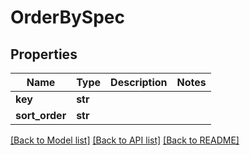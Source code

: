 # OrderBySpec

## Properties
Name | Type | Description | Notes
------------ | ------------- | ------------- | -------------
**key** | **str** |  | 
**sort_order** | **str** |  | 

[[Back to Model list]](../README.md#documentation-for-models) [[Back to API list]](../README.md#documentation-for-api-endpoints) [[Back to README]](../README.md)


